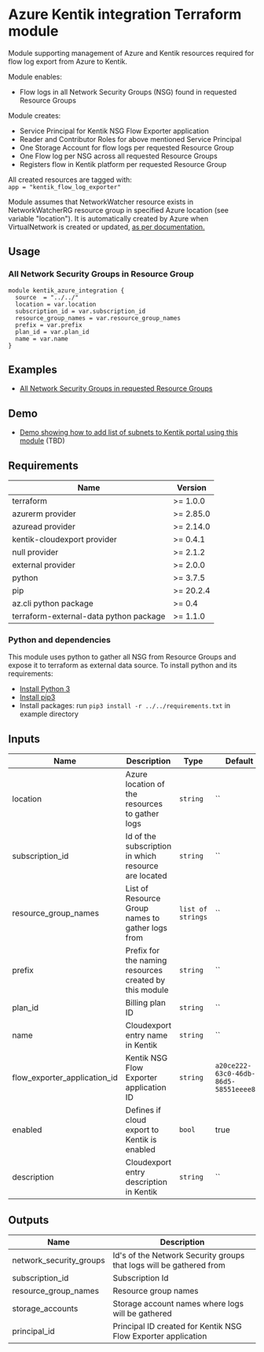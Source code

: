 # Azure Kentik integration Terraform module

Module supporting management of Azure and Kentik resources required for flow log export from Azure to Kentik.  

Module enables:
* Flow logs in all Network Security Groups (NSG) found in requested Resource Groups

Module creates:
* Service Principal for Kentik NSG Flow Exporter application
* Reader and Contributor Roles for above mentioned Service Principal
* One Storage Account for flow logs per requested Resource Group
* One Flow log per NSG across all requested Resource Groups
* Registers flow in Kentik platform per requested Resource Group

All created resources are tagged with:  
`app = "kentik_flow_log_exporter"`  

Module assumes that NetworkWatcher resource exists in NetworkWatcherRG resource group in specified Azure location (see variable "location"). It is automatically created by Azure when VirtualNetwork is created or updated, [as per documentation.](https://docs.microsoft.com/en-us/azure/network-watcher/network-watcher-create)

## Usage

### All Network Security Groups in Resource Group

```hcl
module kentik_azure_integration {
  source  = "../../"
  location = var.location
  subscription_id = var.subscription_id
  resource_group_names = var.resource_group_names
  prefix = var.prefix
  plan_id = var.plan_id
  name = var.name
}
```

## Examples

* [All Network Security Groups in requested Resource Groups](examples/all_nsg)

## Demo
* [Demo showing how to add list of subnets to Kentik portal using this module](demo) (TBD)

## Requirements

| Name | Version |
|------|---------|
| terraform | >= 1.0.0 |
| azurerm provider | >= 2.85.0 |
| azuread provider | >= 2.14.0 |
| kentik-cloudexport provider | >= 0.4.1 |
| null provider | >= 2.1.2 |
| external provider | >= 2.0.0 |
| python | >= 3.7.5 |
| pip | >= 20.2.4 |
| az.cli python package | >= 0.4 |
| terraform-external-data python package | >= 1.1.0 |

### Python and dependencies

This module uses python to gather all NSG from Resource Groups and expose it to terraform as external data source.
To install python and its requirements:
* [Install Python 3](https://docs.python.org/3/using/index.html)
* [Install pip3](https://pip.pypa.io/en/stable/installing/)
* Install packages: run `pip3 install -r ../../requirements.txt` in example directory

## Inputs

| Name | Description | Type | Default | Required |
|------|-------------|------|---------|:--------:|
| location | Azure location of the resources to gather logs | `string` | `` | yes |
| subscription_id | Id of the subscription in which resource are located | `string` | `` | yes |
| resource_group_names | List of Resource Group names to gather logs from | `list of strings` | `` | yes |
| prefix| Prefix for the naming resources created by this module | `string` | `` | yes |
| plan_id | Billing plan ID | `string` | `` | yes |
| name | Cloudexport entry name in Kentik | `string` | `` | yes |
| flow_exporter_application_id | Kentik NSG Flow Exporter application ID | `string` | `a20ce222-63c0-46db-86d5-58551eeee89f` | no |
| enabled | Defines if cloud export to Kentik is enabled | `bool` | true | no |
| description | Cloudexport entry description in Kentik | `string` | `` | no |


## Outputs

| Name | Description |
|------|-------------|
| network_security_groups | Id's of the Network Security groups that logs will be gathered from |
| subscription_id | Subscription Id |
| resource_group_names | Resource group names |
| storage_accounts | Storage account names where logs will be gathered |
| principal_id | Principal ID created for Kentik NSG Flow Exporter application |
